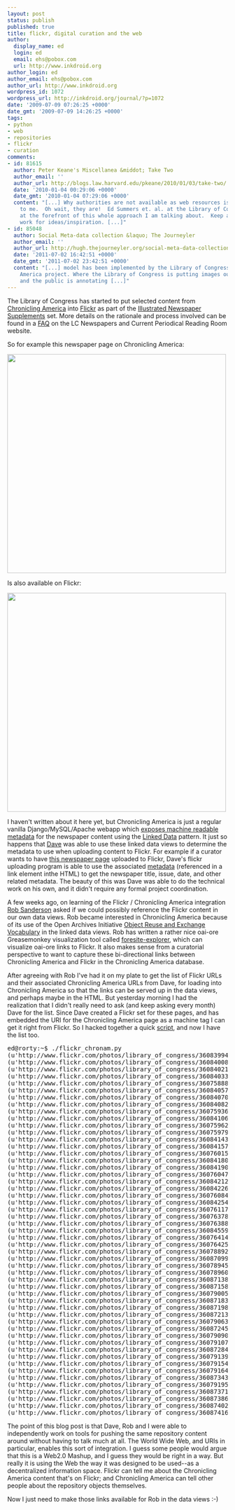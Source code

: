 ```yaml
---
layout: post
status: publish
published: true
title: flickr, digital curation and the web
author:
  display_name: ed
  login: ed
  email: ehs@pobox.com
  url: http://www.inkdroid.org
author_login: ed
author_email: ehs@pobox.com
author_url: http://www.inkdroid.org
wordpress_id: 1072
wordpress_url: http://inkdroid.org/journal/?p=1072
date: '2009-07-09 07:26:25 +0000'
date_gmt: '2009-07-09 14:26:25 +0000'
tags:
- python
- web
- repositories
- flickr
- curation
comments:
- id: 81615
  author: Peter Keane's Miscellanea &middot; Take Two
  author_email: ''
  author_url: http://blogs.law.harvard.edu/pkeane/2010/01/03/take-two/
  date: '2010-01-04 00:29:06 +0000'
  date_gmt: '2010-01-04 07:29:06 +0000'
  content: "[...] Why authorities are not available as web resources is mind-boggling
    to me.  Oh wait, they are!  Ed Summers et. al. at the Library of Congress are
    at the forefront of this whole approach I am talking about.  Keep an eye on their
    work for ideas/inspiration. [...]"
- id: 85048
  author: Social Meta-data collection &laquo; The Journeyler
  author_email: ''
  author_url: http://hugh.thejourneyler.org/social-meta-data-collection
  date: '2011-07-02 16:42:51 +0000'
  date_gmt: '2011-07-02 23:42:51 +0000'
  content: "[...] model has been implemented by the Library of Congress in the Chronicling
    America project. Where the Library of Congress is putting images out on Flickr
    and the public is annotating [...]"
---
```

<p>The Library of Congress has started to put selected content from <a href="http://chroniclingamerica.loc.gov">Chronicling America</a> into <a href="http://flickr.com">Flickr</a> as part of the <a href="http://www.flickr.com/photos/library_of_congress/sets/72157619452486566/">Illustrated Newspaper Supplements</a> set. More details on the rationale and process involved can be found in a <a href="http://www.loc.gov/rr/news/flickr/flickrFAQ.html">FAQ</a> on the LC Newspapers and Current Periodical Reading Room website. </p>
<p>So for example this newspaper page on Chronicling America:</p>
<p><a href="http://chroniclingamerica.loc.gov/lccn/sn83030214/1909-12-26/ed-1/seq-13/"><img src="http://inkdroid.org/images/chronam_flickr_2.png" style="width: 500px; border: none;" /></a></p>
<p>Is also available on Flickr:</p>
<p><a href="http://www.flickr.com/photos/library_of_congress/3608741612"><img src="http://inkdroid.org/images/chronam_flickr_1.png" style="width: 500px; border: none;" /></a></p>
<p>I haven't written about it here yet, but Chronicling America is just a regular vanilla Django/MySQL/Apache webapp which <a href="http://lists.w3.org/Archives/Public/public-lod/2009May/0301.html">exposes machine readable metadata</a> for the newspaper content using the <a href="http://www.w3.org/DesignIssues/LinkedData.html">Linked Data</a> pattern. It just so happens that <a href="http://twitter.com/davewoodward">Dave</a> was able to use these linked data views to determine the metadata to use when uploading content to Flickr. For example if a curator wants to have <a href="http://chroniclingamerica.loc.gov/lccn/sn83030214/1909-12-26/ed-1/seq-13/">this newspaper page</a> uploaded to Flickr,  Dave's flickr uploading program is able to use the associated <a href="http://chroniclingamerica.loc.gov/lccn/sn83030214/1909-12-26/ed-1/seq-13.rdf">metadata</a> (referenced in a link element inthe HTML) to get the newspaper title, issue, date, and other related metadata. The beauty of this was Dave was able to do the technical work on his own, and it didn't require any formal project coordination.</p>
<p>A few weeks ago, on learning of the Flickr / Chronicling America integration <a href="http://www.csc.liv.ac.uk/~azaroth/">Rob Sanderson</a> asked if we could possibly reference the Flickr content in our own data views. Rob became interested in Chronicling America because of its use of the Open Archives Initiative <a href="http://www.openarchives.org/ore/1.0/vocabulary.html">Object Reuse and Exchange Vocabulary</a> in the linked data views. Rob has written a rather nice oai-ore Greasemonkey visualization tool called <a href="http://foresite.cheshire3.org/explorer/foresite-explorer.user.js">foresite-explorer</a>, which can visualize oai-ore links to Flickr. It also makes sense from a curatorial perspective to want to capture these bi-directional links between Chronicling America and Flickr in the Chronicling America database.</p>
<p>After agreeing with Rob I've had it on my plate to get the list of Flickr URLs and their associated Chronicling America URLs from Dave, for loading into Chronicling America so that the links can be served up in the data views, and perhaps maybe in the HTML. But yesterday morning I had the realization that I didn't really need to ask (and keep asking every month) Dave for the list. Since Dave created a Flickr set for these pages, and has embedded the URI for the Chronicling America page as a machine tag I can get it right from Flickr. So I hacked together a quick <a href="http://gist.github.com/142889">script</a>, and now I have the list too.</p>
<pre>
ed@rorty:~$ ./flickr_chronam.py
(u'http://www.flickr.com/photos/library_of_congress/3608399458', u'http://chroniclingamerica.loc.gov/lccn/sn83030214/1909-01-03/ed-1/seq-17/')
(u'http://www.flickr.com/photos/library_of_congress/3608400834', u'http://chroniclingamerica.loc.gov/lccn/sn83030214/1909-01-10/ed-1/seq-17/')
(u'http://www.flickr.com/photos/library_of_congress/3608402104', u'http://chroniclingamerica.loc.gov/lccn/sn83030214/1909-01-17/ed-1/seq-16/')
(u'http://www.flickr.com/photos/library_of_congress/3608403362', u'http://chroniclingamerica.loc.gov/lccn/sn83030214/1909-01-24/ed-1/seq-15/')
(u'http://www.flickr.com/photos/library_of_congress/3607588861', u'http://chroniclingamerica.loc.gov/lccn/sn83030214/1909-01-31/ed-1/seq-15/')
(u'http://www.flickr.com/photos/library_of_congress/3608405718', u'http://chroniclingamerica.loc.gov/lccn/sn83030214/1909-02-07/ed-1/seq-15/')
(u'http://www.flickr.com/photos/library_of_congress/3608407068', u'http://chroniclingamerica.loc.gov/lccn/sn83030214/1909-02-14/ed-1/seq-16/')
(u'http://www.flickr.com/photos/library_of_congress/3608408274', u'http://chroniclingamerica.loc.gov/lccn/sn83030214/1909-02-21/ed-1/seq-15/')
(u'http://www.flickr.com/photos/library_of_congress/3607593693', u'http://chroniclingamerica.loc.gov/lccn/sn83030214/1909-02-28/ed-1/seq-17/')
(u'http://www.flickr.com/photos/library_of_congress/3608410606', u'http://chroniclingamerica.loc.gov/lccn/sn83030214/1909-03-07/ed-1/seq-15/')
(u'http://www.flickr.com/photos/library_of_congress/3607596267', u'http://chroniclingamerica.loc.gov/lccn/sn83030214/1909-03-14/ed-1/seq-17/')
(u'http://www.flickr.com/photos/library_of_congress/3607597927', u'http://chroniclingamerica.loc.gov/lccn/sn83030214/1909-03-21/ed-1/seq-15/')
(u'http://www.flickr.com/photos/library_of_congress/3608414374', u'http://chroniclingamerica.loc.gov/lccn/sn83030214/1909-03-28/ed-1/seq-15/')
(u'http://www.flickr.com/photos/library_of_congress/3608415708', u'http://chroniclingamerica.loc.gov/lccn/sn83030214/1909-04-04/ed-1/seq-15/')
(u'http://www.flickr.com/photos/library_of_congress/3607601559', u'http://chroniclingamerica.loc.gov/lccn/sn83030214/1909-04-11/ed-1/seq-17/')
(u'http://www.flickr.com/photos/library_of_congress/3608418042', u'http://chroniclingamerica.loc.gov/lccn/sn83030214/1909-04-18/ed-1/seq-17/')
(u'http://www.flickr.com/photos/library_of_congress/3608419060', u'http://chroniclingamerica.loc.gov/lccn/sn83030214/1909-04-25/ed-1/seq-17/')
(u'http://www.flickr.com/photos/library_of_congress/3607604705', u'http://chroniclingamerica.loc.gov/lccn/sn83030214/1909-05-02/ed-1/seq-17/')
(u'http://www.flickr.com/photos/library_of_congress/3608421240', u'http://chroniclingamerica.loc.gov/lccn/sn83030214/1909-05-09/ed-1/seq-17/')
(u'http://www.flickr.com/photos/library_of_congress/3608422694', u'http://chroniclingamerica.loc.gov/lccn/sn83030214/1909-05-16/ed-1/seq-17/')
(u'http://www.flickr.com/photos/library_of_congress/3607608459', u'http://chroniclingamerica.loc.gov/lccn/sn83030214/1909-05-23/ed-1/seq-15/')
(u'http://www.flickr.com/photos/library_of_congress/3608425436', u'http://chroniclingamerica.loc.gov/lccn/sn83030214/1909-05-30/ed-1/seq-15/')
(u'http://www.flickr.com/photos/library_of_congress/3607611709', u'http://chroniclingamerica.loc.gov/lccn/sn83030214/1909-06-06/ed-1/seq-15/')
(u'http://www.flickr.com/photos/library_of_congress/3607637819', u'http://chroniclingamerica.loc.gov/lccn/sn83030214/1909-06-13/ed-1/seq-17/')
(u'http://www.flickr.com/photos/library_of_congress/3607638897', u'http://chroniclingamerica.loc.gov/lccn/sn83030214/1909-06-20/ed-1/seq-17/')
(u'http://www.flickr.com/photos/library_of_congress/3608455948', u'http://chroniclingamerica.loc.gov/lccn/sn83030214/1909-06-27/ed-1/seq-15/')
(u'http://www.flickr.com/photos/library_of_congress/3607641409', u'http://chroniclingamerica.loc.gov/lccn/sn83030214/1909-07-04/ed-1/seq-15/')
(u'http://www.flickr.com/photos/library_of_congress/3607642551', u'http://chroniclingamerica.loc.gov/lccn/sn83030214/1909-07-11/ed-1/seq-15/')
(u'http://www.flickr.com/photos/library_of_congress/3607889205', u'http://chroniclingamerica.loc.gov/lccn/sn83030214/1909-07-18/ed-1/seq-15/')
(u'http://www.flickr.com/photos/library_of_congress/3608709982', u'http://chroniclingamerica.loc.gov/lccn/sn83030214/1909-07-25/ed-1/seq-15/')
(u'http://www.flickr.com/photos/library_of_congress/3607894517', u'http://chroniclingamerica.loc.gov/lccn/sn83030214/1909-08-01/ed-1/seq-15/')
(u'http://www.flickr.com/photos/library_of_congress/3607896027', u'http://chroniclingamerica.loc.gov/lccn/sn83030214/1909-08-08/ed-1/seq-15/')
(u'http://www.flickr.com/photos/library_of_congress/3608713826', u'http://chroniclingamerica.loc.gov/lccn/sn83030214/1909-08-15/ed-1/seq-15/')
(u'http://www.flickr.com/photos/library_of_congress/3608715804', u'http://chroniclingamerica.loc.gov/lccn/sn83030214/1909-08-22/ed-1/seq-15/')
(u'http://www.flickr.com/photos/library_of_congress/3607900561', u'http://chroniclingamerica.loc.gov/lccn/sn83030214/1909-08-29/ed-1/seq-15/')
(u'http://www.flickr.com/photos/library_of_congress/3608718394', u'http://chroniclingamerica.loc.gov/lccn/sn83030214/1909-09-05/ed-1/seq-15/')
(u'http://www.flickr.com/photos/library_of_congress/3608719874', u'http://chroniclingamerica.loc.gov/lccn/sn83030214/1909-09-12/ed-1/seq-17/')
(u'http://www.flickr.com/photos/library_of_congress/3608721302', u'http://chroniclingamerica.loc.gov/lccn/sn83030214/1909-09-19/ed-1/seq-17/')
(u'http://www.flickr.com/photos/library_of_congress/3607906387', u'http://chroniclingamerica.loc.gov/lccn/sn83030214/1909-09-26/ed-1/seq-17/')
(u'http://www.flickr.com/photos/library_of_congress/3608724542', u'http://chroniclingamerica.loc.gov/lccn/sn83030214/1909-10-03/ed-1/seq-17/')
(u'http://www.flickr.com/photos/library_of_congress/3607909093', u'http://chroniclingamerica.loc.gov/lccn/sn83030214/1909-10-10/ed-1/seq-17/')
(u'http://www.flickr.com/photos/library_of_congress/3607910739', u'http://chroniclingamerica.loc.gov/lccn/sn83030214/1909-10-17/ed-1/seq-17/')
(u'http://www.flickr.com/photos/library_of_congress/3608728408', u'http://chroniclingamerica.loc.gov/lccn/sn83030214/1909-10-24/ed-1/seq-17/')
(u'http://www.flickr.com/photos/library_of_congress/3607913989', u'http://chroniclingamerica.loc.gov/lccn/sn83030214/1909-10-31/ed-1/seq-17/')
(u'http://www.flickr.com/photos/library_of_congress/3607915481', u'http://chroniclingamerica.loc.gov/lccn/sn83030214/1909-11-07/ed-1/seq-17/')
(u'http://www.flickr.com/photos/library_of_congress/3607916497', u'http://chroniclingamerica.loc.gov/lccn/sn83030214/1909-11-14/ed-1/seq-17/')
(u'http://www.flickr.com/photos/library_of_congress/3608734354', u'http://chroniclingamerica.loc.gov/lccn/sn83030214/1909-11-21/ed-1/seq-17/')
(u'http://www.flickr.com/photos/library_of_congress/3607919583', u'http://chroniclingamerica.loc.gov/lccn/sn83030214/1909-11-28/ed-1/seq-17/')
(u'http://www.flickr.com/photos/library_of_congress/3608737124', u'http://chroniclingamerica.loc.gov/lccn/sn83030214/1909-12-05/ed-1/seq-17/')
(u'http://www.flickr.com/photos/library_of_congress/3608738658', u'http://chroniclingamerica.loc.gov/lccn/sn83030214/1909-12-12/ed-1/seq-17/')
(u'http://www.flickr.com/photos/library_of_congress/3608740242', u'http://chroniclingamerica.loc.gov/lccn/sn83030214/1909-12-19/ed-1/seq-17/')
(u'http://www.flickr.com/photos/library_of_congress/3608741612', u'http://chroniclingamerica.loc.gov/lccn/sn83030214/1909-12-26/ed-1/seq-13/')
</pre>
<p>The point of this blog post is that Dave, Rob and I were able to independently work on tools for pushing the same repository content around without having to talk much at all. The World Wide Web, and URIs in particular, enables this sort of integration. I guess some people would argue that this is a Web2.0 Mashup, and I guess they would be right in a way. But really it is using the Web the way it was designed to be used--as a decentralized information space. Flickr can tell me about the Chronicling America content that's on Flickr; and Chronicling America can tell other people about the repository objects themselves.</p>
<p>Now I just need to make those links available for Rob in the data views :-)</p>

